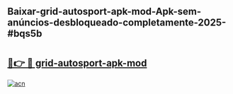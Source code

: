 ## Baixar-grid-autosport-apk-mod-Apk-sem-anúncios-desbloqueado-completamente-2025-#bqs5b

# <h2><a href="https://ainizakaria.my?title=grid-autosport-apk-mod&ref=20M">🔗👉 🔴 grid-autosport-apk-mod</a></h2>

[![acn](https://github.com/user-attachments/assets/0f9c940e-d8b0-45ae-aac7-cd30a18b3e1c)](https://ainizakaria.my?title=grid-autosport-apk-mod&ref=20M)


